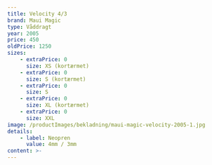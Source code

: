 ```yaml
---
title: Velocity 4/3
brand: Maui Magic
type: Våddragt
year: 2005
price: 450
oldPrice: 1250
sizes:
    - extraPrice: 0
      size: XS (kortærmet)
    - extraPrice: 0
      size: S (kortærmet)
    - extraPrice: 0
      size: S
    - extraPrice: 0
      size: XL (kortærmet)
    - extraPrice: 0
      size: XXL
image: /productImages/bekladning/maui-magic-velocity-2005-1.jpg
details:
    - label: Neopren
      value: 4mm / 3mm
content: >-
---
```

